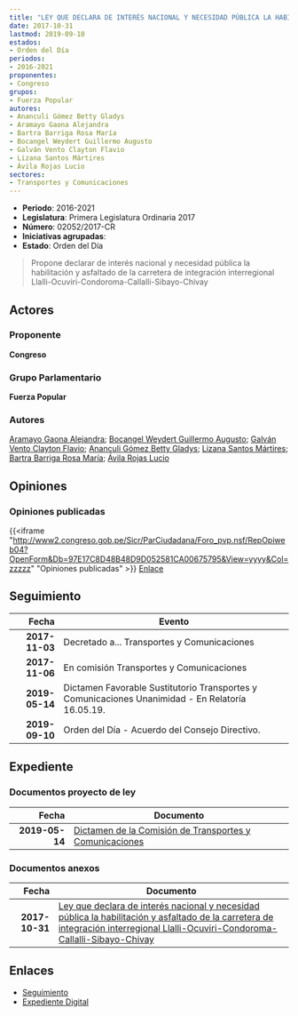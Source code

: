 ```yaml
---
title: "LEY QUE DECLARA DE INTERÉS NACIONAL Y NECESIDAD PÚBLICA LA HABILITACIÓN Y ASFALTADO DE LA CARRETERA DE INTEGRACIÓN INTERREGIONAL LLALLI-OCUVIRI-CONDOROMA-CALLALLI-SIBAYO-CHIVAY"
date: 2017-10-31
lastmod: 2019-09-10
estados:
- Orden del Día
periodos:
- 2016-2021
proponentes:
- Congreso
grupos:
- Fuerza Popular
autores:
- Ananculi Gómez Betty Gladys
- Aramayo Gaona Alejandra
- Bartra Barriga Rosa María
- Bocangel Weydert Guillermo Augusto
- Galván Vento Clayton Flavio
- Lizana Santos Mártires
- Ávila Rojas Lucio
sectores:
- Transportes y Comunicaciones
---
```

- **Periodo**: 2016-2021
- **Legislatura**: Primera Legislatura Ordinaria 2017
- **Número**: 02052/2017-CR
- **Iniciativas agrupadas**: 
- **Estado**: Orden del Día

> Propone declarar de interés nacional y necesidad pública la habilitación y asfaltado de la carretera de integración interregional Llalli-Ocuviri-Condoroma-Callalli-Sibayo-Chivay


## Actores

### Proponente

**Congreso**

### Grupo Parlamentario

**Fuerza Popular**

### Autores

[Aramayo Gaona Alejandra](mailto:mailto:maramayo@congreso.gob.pe); [Bocangel Weydert Guillermo Augusto](mailto:mailto:gbocangel@congreso.gob.pe); [Galván Vento Clayton Flavio](mailto:mailto:cgalvan@congreso.gob.pe); [Ananculi Gómez Betty Gladys](mailto:mailto:bananculi@congreso.gob.pe); [Lizana Santos Mártires](mailto:mailto:mlizana@congreso.gob.pe); [Bartra Barriga Rosa María](mailto:mailto:rbartra@congreso.gob.pe); [Ávila Rojas Lucio](mailto:mailto:lavilar@congreso.gob.pe)

## Opiniones

### Opiniones publicadas

{{<iframe "http://www2.congreso.gob.pe/Sicr/ParCiudadana/Foro_pvp.nsf/RepOpiweb04?OpenForm&Db=97E17C8D48B48D9D052581CA00675795&View=yyyy&Col=zzzzz" "Opiniones publicadas" >}}
[Enlace](http://www2.congreso.gob.pe/Sicr/ParCiudadana/Foro_pvp.nsf/RepOpiweb04?OpenForm&Db=97E17C8D48B48D9D052581CA00675795&View=yyyy&Col=zzzzz)


## Seguimiento

| Fecha | Evento |
|------:|--------|
| **2017-11-03** | Decretado a... Transportes y Comunicaciones |
| **2017-11-06** | En comisión Transportes y Comunicaciones |
| **2019-05-14** | Dictamen Favorable Sustitutorio Transportes y Comunicaciones Unanimidad - En Relatoría 16.05.19. |
| **2019-09-10** | Orden del Día - Acuerdo del Consejo Directivo. |

## Expediente

### Documentos proyecto de ley

| Fecha | Documento |
|------:|-----------|
| **2019-05-14** | [Dictamen de la Comisión de Transportes y Comunicaciones](http://www.leyes.congreso.gob.pe/Documentos/2016_2021/Dictamenes/Proyectos_de_Ley/02052DC23MAY20190514.pdf) |

### Documentos anexos

| Fecha | Documento |
|------:|-----------|
| **2017-10-31** | [Ley que declara de interés nacional y necesidad pública la habilitación y asfaltado de la carretera de integración interregional Llalli-Ocuviri-Condoroma-Callalli-Sibayo-Chivay](http://www.leyes.congreso.gob.pe/Documentos/2016_2021/Proyectos_de_Ley_y_de_Resoluciones_Legislativas/PL0205220171031.pdf) |

## Enlaces

- [Seguimiento](http://www2.congreso.gob.pe/Sicr/TraDocEstProc/CLProLey2016.nsf/f7fff46988ca05b1052578e100829cc7/6e5a611a397f6e28052581ca0074a1e5?OpenDocument)
- [Expediente Digital](http://www2.congreso.gob.pe/Sicr/TraDocEstProc/Expvirt_2011.nsf/visbusqptramdoc1621/02052?opendocument)

